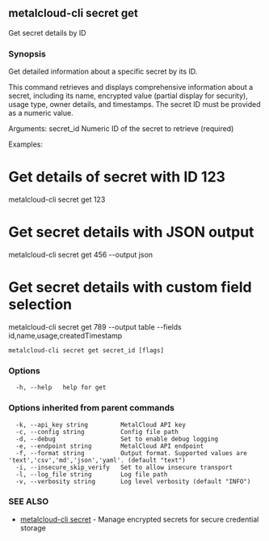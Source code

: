 ## metalcloud-cli secret get

Get secret details by ID

### Synopsis

Get detailed information about a specific secret by its ID.

This command retrieves and displays comprehensive information about a secret,
including its name, encrypted value (partial display for security), usage type,
owner details, and timestamps. The secret ID must be provided as a numeric value.

Arguments:
  secret_id          Numeric ID of the secret to retrieve (required)

Examples:
  # Get details of secret with ID 123
  metalcloud-cli secret get 123

  # Get secret details with JSON output
  metalcloud-cli secret get 456 --output json

  # Get secret details with custom field selection
  metalcloud-cli secret get 789 --output table --fields id,name,usage,createdTimestamp

```
metalcloud-cli secret get secret_id [flags]
```

### Options

```
  -h, --help   help for get
```

### Options inherited from parent commands

```
  -k, --api_key string         MetalCloud API key
  -c, --config string          Config file path
  -d, --debug                  Set to enable debug logging
  -e, --endpoint string        MetalCloud API endpoint
  -f, --format string          Output format. Supported values are 'text','csv','md','json','yaml'. (default "text")
  -i, --insecure_skip_verify   Set to allow insecure transport
  -l, --log_file string        Log file path
  -v, --verbosity string       Log level verbosity (default "INFO")
```

### SEE ALSO

* [metalcloud-cli secret](metalcloud-cli_secret.md)	 - Manage encrypted secrets for secure credential storage

